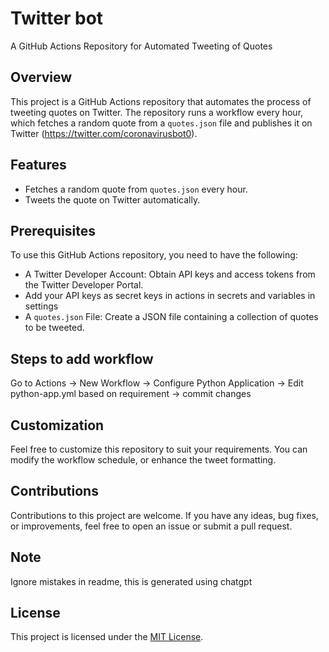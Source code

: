 # Twitter bot

A GitHub Actions Repository for Automated Tweeting of Quotes

## Overview

This project is a GitHub Actions repository that automates the process of tweeting quotes on Twitter. The repository runs a workflow every hour, which fetches a random quote from a `quotes.json` file and publishes it on Twitter (https://twitter.com/coronavirusbot0).

## Features

- Fetches a random quote from `quotes.json` every hour.
- Tweets the quote on Twitter automatically.

## Prerequisites

To use this GitHub Actions repository, you need to have the following:

- A Twitter Developer Account: Obtain API keys and access tokens from the Twitter Developer Portal.
- Add your API keys as secret keys in actions in secrets and variables in settings
- A `quotes.json` File: Create a JSON file containing a collection of quotes to be tweeted.

## Steps to add workflow
Go to Actions -> New Workflow -> Configure Python Application -> Edit python-app.yml based on requirement -> commit changes

## Customization

Feel free to customize this repository to suit your requirements. You can modify the workflow schedule, or enhance the tweet formatting.

## Contributions

Contributions to this project are welcome. If you have any ideas, bug fixes, or improvements, feel free to open an issue or submit a pull request.

## Note

Ignore mistakes in readme, this is generated using chatgpt

## License

This project is licensed under the [MIT License](LICENSE).

